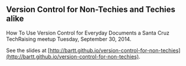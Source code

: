 ## Version Control for Non-Techies and Techies alike

How To Use Version Control for Everyday Documents a Santa Cruz TechRaising meetup Tuesday, September 30, 2014.

See the slides at [http://bartt.github.io/version-control-for-non-techies](http://bartt.github.io/version-control-for-non-techies).
